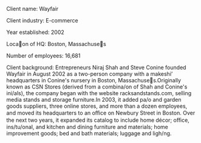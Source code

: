 Client name: Wayfair

Client industry: E-commerce

Year established: 2002

Locaon of HQ: Boston, Massachuses

Number of employees: 16,681

Client background:
Entrepreneurs Niraj Shah and Steve Conine founded Wayfair in August 2002 as a two-person company
with a makeshi’ headquarters in Conine's nursery in Boston, Massachuses.Originally known as CSN
Stores (derived from a combina/on of Shah and Conine's ini/als), the company began with the website
racksandstands.com, selling media stands and storage furniture.In 2003, it added pa/o and garden
goods suppliers, three online stores, and more than a dozen employees, and moved its headquarters
to an oﬃce on Newbury Street in Boston. Over the next two years, it expanded its catalog to include
home décor; oﬃce, ins/tu/onal, and kitchen and dining furniture and materials; home improvement
goods; bed and bath materials; luggage and ligh/ng.

